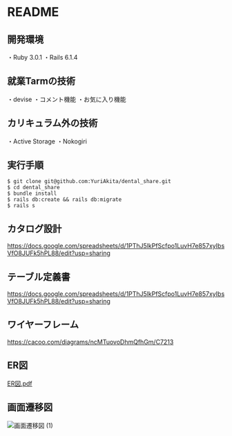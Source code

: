 # README
開発環境
---
・Ruby 3.0.1
・Rails 6.1.4

就業Tarmの技術
---
・devise
・コメント機能
・お気に入り機能

カリキュラム外の技術
---
・Active Storage
・Nokogiri

実行手順
---
```
$ git clone git@github.com:YuriAkita/dental_share.git
$ cd dental_share
$ bundle install
$ rails db:create && rails db:migrate
$ rails s
```

カタログ設計
---
https://docs.google.com/spreadsheets/d/1PThJ5lkPfScfpo1LuvH7e857xyIbsVfO8JUFk5hPL88/edit?usp=sharing

テーブル定義書
---
https://docs.google.com/spreadsheets/d/1PThJ5lkPfScfpo1LuvH7e857xyIbsVfO8JUFk5hPL88/edit?usp=sharing

ワイヤーフレーム
---
https://cacoo.com/diagrams/ncMTuovoDhmQfhGm/C7213

ER図
---
[ER図.pdf](https://github.com/YuriAkita/dental_share/files/6860332/ER.pdf)

画面遷移図
---
![画面遷移図 (1)](https://user-images.githubusercontent.com/80203224/126349067-0e9b6902-9896-4f05-870b-8a95f55160ba.png)
